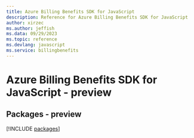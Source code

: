 ```yaml
---
title: Azure Billing Benefits SDK for JavaScript
description: Reference for Azure Billing Benefits SDK for JavaScript
author: xirzec
ms.author: jeffish
ms.data: 09/29/2023
ms.topic: reference
ms.devlang: javascript
ms.service: billingbenefits
---
```

# Azure Billing Benefits SDK for JavaScript - preview
## Packages - preview
[!INCLUDE [packages](billing-benefits-index.md)]